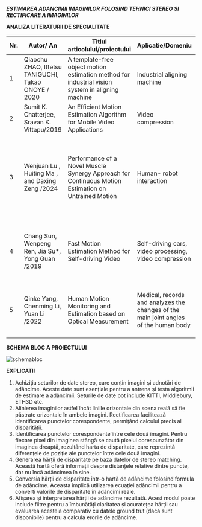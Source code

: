 ***ESTIMAREA ADANCIMII IMAGINILOR FOLOSIND TEHNICI STEREO SI RECTIFICARE A IMAGINILOR***



**ANALIZA LITERATURII DE SPECIALITATE**


| Nr. | Autor/ An | Titlul articolului/proiectului | Aplicatie/Domeniu | Tehnologii utilizate | Metodologie/Abordare | Rezultate | Limitari |
|---|---|---|---|---|---|---|---|
|1|Qiaochu ZHAO, Ittetsu TANIGUCHI, Takao ONOYE / 2020 |A template-free object motion estimation method for industrial vision system in aligning machine|Industrial aligning machine|Intel Xeon CPU|Magic Line Algorithm, Edge Extraction Algorithm|
|2|Sumit K. Chatterjee, Sravan K. Vittapu/2019|An Efficient Motion Estimation Algorithm for Mobile Video Applications|Video compression|Block matching algorithm| |Average PSNR: 26.90%|
|3|Wenjuan Lu , Huiting Ma , and Daxing Zeng /2024|Performance of a Novel Muscle Synergy Approach for Continuous Motion Estimation on Untrained Motion| Human- robot interaction|Ninapro Database2, 22-sensor CyberGlove II, Bluetooth tunnel serial port,  Trigno Wireless electrodes|NARX neural network| Highest prediction accuracy of 96.3%|Inadequate number of experimental subjects|
|4|Chang Sun, Wenpeng Ren, Jia Su*, Yong Guan /2019|Fast Motion Estimation Method for Self-driving Video|Self-driving cars, video processing, video compression|High Efficiency Video Coding (HEVC), Motion estimation algorithms|DFMD (Fast Prediction Mode Selection), DFMVP (Fast Motion Vector)|Reduce the encoding time by 30%|Small quality loss|
|5|Qinke Yang, Chenming Li, Yuan Li /2022|Human Motion Monitoring and Estimation based on Optical Measurement|Medical, records and analyzes the changes of the main joint angles of the human body|The optical motion capture system Optitrack, Neural Network|Design a neural network model to estimate the amount of motion|The exercise volume score was 73.44%|

**SCHEMA BLOC A PROIECTULUI**

![schemabloc](https://github.com/user-attachments/assets/c57bec87-b6f8-4d8a-b83f-9af64136048a)

**EXPLICATII**

1. Achiziția seturilor de date stereo, care conțin imagini și adnotări de adâncime. Aceste date sunt esențiale pentru a antrena și testa algoritmii de estimare a adâncimii. Seturile de date pot include KITTI, Middlebury, ETH3D etc.
2. Alinierea imaginilor astfel încât liniile orizontale din scena reală să fie păstrate orizontale în ambele imagini. Rectificarea facilitează identificarea punctelor corespondente, permițând calculul precis al disparității.
3. Identificarea punctelor corespondente între cele două imagini. Pentru fiecare pixel din imaginea stângă se caută pixelul corespunzător din imaginea dreaptă, rezultând harta de disparitate, care reprezintă diferențele de poziție ale punctelor între cele două imagini.
4. Generarea hărții de disparitate pe baza datelor de stereo matching. Această hartă oferă informații despre distanțele relative dintre puncte, dar nu încă adâncimea în sine.
5. Conversia hărții de disparitate într-o hartă de adâncime folosind formula de adâncime. Aceasta implică utilizarea ecuației adâncimii pentru a converti valorile de disparitate în adâncimi reale.
6. Afișarea și interpretarea hărții de adâncime rezultată. Acest modul poate include filtre pentru a îmbunătăți claritatea și acuratețea hărții sau evaluarea acesteia comparativ cu datele ground trut (dacă sunt disponibile) pentru a calcula erorile de adâncime.
